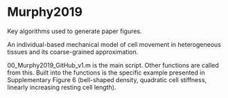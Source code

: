 # Murphy2019
Key algorithms used to generate paper figures.

An individual-based mechanical model of cell movement in heterogeneous tissues and its coarse-grained approximation.

00_Murphy2019_GitHub_v1.m is the main script. 
Other functions are called from this. 
Built into the functions is the specific example presented in Supplementary Figure 6 (bell-shaped density, quadratic cell stiffness, linearly increasing resting cell length).

